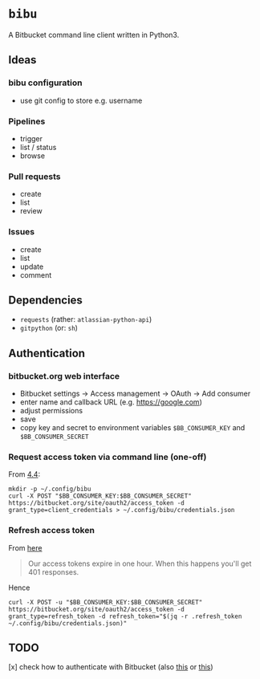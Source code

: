 # `bibu`

A Bitbucket command line client written in Python3.

## Ideas

### bibu configuration

- use git config to store e.g. username

### Pipelines

- trigger
- list / status
- browse

### Pull requests

- create
- list
- review

### Issues

- create
- list
- update
- comment

## Dependencies

- `requests` (rather: `atlassian-python-api`)
- `gitpython` (or: `sh`)

## Authentication

### bitbucket.org web interface

- Bitbucket settings -> Access management -> OAuth -> Add consumer
- enter name and callback URL (e.g. https://google.com)
- adjust permissions
- save
- copy key and secret to environment variables `$BB_CONSUMER_KEY` and `$BB_CONSUMER_SECRET`

### Request access token via command line (one-off)

From [4.4](https://developer.atlassian.com/bitbucket/api/2/reference/meta/authentication):

    mkdir -p ~/.config/bibu
    curl -X POST "$BB_CONSUMER_KEY:$BB_CONSUMER_SECRET" https://bitbucket.org/site/oauth2/access_token -d grant_type=client_credentials > ~/.config/bibu/credentials.json

### Refresh access token

From [here](https://developer.atlassian.com/bitbucket/api/2/reference/meta/authentication#refresh-tokens)

> Our access tokens expire in one hour. When this happens you'll get 401 responses.

Hence

    curl -X POST -u "$BB_CONSUMER_KEY:$BB_CONSUMER_SECRET" https://bitbucket.org/site/oauth2/access_token -d grant_type=refresh_token -d refresh_token="$(jq -r .refresh_token ~/.config/bibu/credentials.json)"

## TODO

[x] check how to authenticate with Bitbucket (also [this](https://community.atlassian.com/t5/Answers-Developer-Questions/Bitbucket-REST-API-POST-using-token-instead-of-basic-auth/qaq-p/474823) or [this](https://developer.atlassian.com/cloud/bitbucket/oauth-2/))
